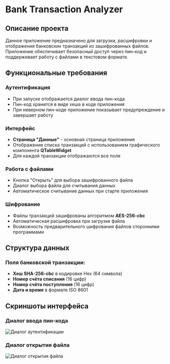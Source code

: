 # Bank Transaction Analyzer

## Описание проекта

Данное приложение предназначено для загрузки, расшифровки и отображения банковских транзакций из зашифрованных файлов. 
Приложение обеспечивает безопасный доступ через пин-код и поддерживает работу с файлами в текстовом формате.

## Функциональные требования

### Аутентификация
- При запуске отображается диалог ввода пин-кода
- Пин-код хранится в виде хеша в коде приложения
- При неверном пин-коде приложение показывает предупреждение и завершает работу

### Интерфейс
- **Страница "Данные"** - основная страница приложения
- Отображение списка транзакций с использованием графического компонента **QTableWidget**
- Для каждой транзакции отображаются все поля

### Работа с файлами
- Кнопка "Открыть" для выбора зашифрованного файла
- Диалог выбора файла для считывания данных
- Автоматическое считывание данных при старте приложения

### Шифрование
- Файлы транзакций зашифрованы алгоритмом **AES-256-cbc**
- Автоматическая расшифровка при загрузке файла
- Возможность предварительного шифрования файлов сторонними программами

## Структура данных

### Поля банковской транзакции:
- **Хеш SHA-256-cbc** в кодировке Hex (64 символа)
- **Номер счёта списания** (16 цифр)
- **Номер счёта поступления** (16 цифр)
- **Дата и время** в формате ISO 8601

## Скриншоты интерфейса

### Диалог ввода пин-кода
![Диалог аутентификации](./images/pin_dialog.jpg)

### Диалог открытия файла
![Диалог открытия файла](./images/open_file.jpg)
